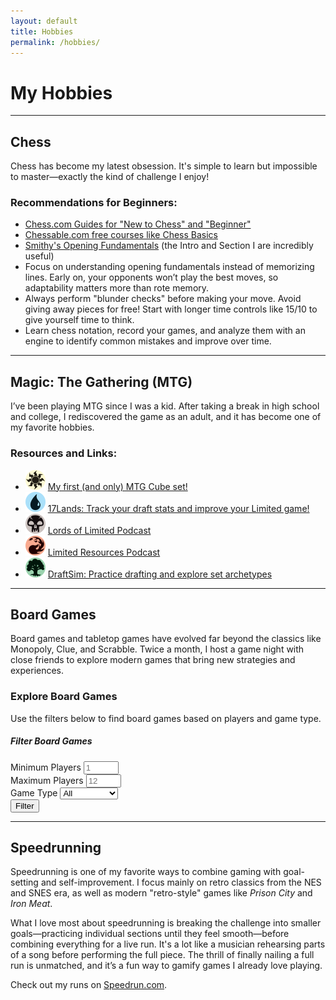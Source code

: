 ```yaml
---
layout: default
title: Hobbies
permalink: /hobbies/
---
```


# My Hobbies

---

## Chess

Chess has become my latest obsession. It's simple to learn but impossible to master—exactly the kind of challenge I enjoy!

### Recommendations for Beginners:
<ul>
    <li><i class="fas fa-chess-pawn"></i> <a href="https://www.chess.com/lessons/guide" target="_blank" rel="noopener noreferrer">Chess.com Guides for "New to Chess" and "Beginner"</a></li>
    <li><i class="fas fa-chess-knight"></i> <a href="https://www.chessable.com/chess-basics/course/27081/" target="_blank" rel="noopener noreferrer">Chessable.com free courses like Chess Basics</a></li>
    <li><i class="fas fa-chess-bishop"></i> <a href="https://www.chessable.com/course/21302/" target="_blank" rel="noopener noreferrer">Smithy's Opening Fundamentals</a> (the Intro and Section I are incredibly useful)</li>
    <li><i class="fas fa-chess-rook"></i> Focus on understanding opening fundamentals instead of memorizing lines. Early on, your opponents won’t play the best moves, so adaptability matters more than rote memory.</li>
    <li><i class="fas fa-chess-queen"></i> Always perform "blunder checks" before making your move. Avoid giving away pieces for free! Start with longer time controls like 15/10 to give yourself time to think.</li>
    <li><i class="fas fa-chess-king"></i> Learn chess notation, record your games, and analyze them with an engine to identify common mistakes and improve over time.</li>
</ul>

---

## Magic: The Gathering (MTG)

I’ve been playing MTG since I was a kid. After taking a break in high school and college, I rediscovered the game as an adult, and it has become one of my favorite hobbies.

### Resources and Links:
<ul>
    <li><img src="/assets/images/mtg/plains.svg" alt="Plains" width="32"> <a href="https://cubecobra.com/cube/overview/08077c8d-24d8-4e14-a571-fceff902d343" target="_blank" rel="noopener noreferrer">My first (and only) MTG Cube set!</a></li>
    <li><img src="/assets/images/mtg/island.svg" alt="Island" width="32"> <a href="https://17lands.com/" target="_blank" rel="noopener noreferrer">17Lands: Track your draft stats and improve your Limited game!</a></li>
    <li><img src="/assets/images/mtg/swamp.svg" alt="Swamp" width="32"> <a href="https://www.lordsoflimited.com/" target="_blank" rel="noopener noreferrer">Lords of Limited Podcast</a></li>
    <li><img src="/assets/images/mtg/mountain.svg" alt="Mountain" width="32"> <a href="https://www.lrcast.com/" target="_blank" rel="noopener noreferrer">Limited Resources Podcast</a></li>
    <li><img src="/assets/images/mtg/forest.svg" alt="Forest" width="32"> <a href="https://draftsim.com/" target="_blank" rel="noopener noreferrer">DraftSim: Practice drafting and explore set archetypes</a></li>
</ul>

---

## Board Games

Board games and tabletop games have evolved far beyond the classics like Monopoly, Clue, and Scrabble. Twice a month, I host a game night with close friends to explore modern games that bring new strategies and experiences.

### Explore Board Games
Use the filters below to find board games based on players and game type.

<div class="card mb-4">
    <div class="card-body">
        <h5 class="card-title">Filter Board Games</h5>
        <div class="row">
            <div class="col-md-4">
                <label for="min-players" class="form-label">Minimum Players</label>
                <input type="number" id="min-players" class="form-control" placeholder="1" min="1" max="12">
            </div>
            <div class="col-md-4">
                <label for="max-players" class="form-label">Maximum Players</label>
                <input type="number" id="max-players" class="form-control" placeholder="12" min="1" max="12">
            </div>
            <div class="col-md-4">
                <label for="type" class="form-label">Game Type</label>
                <select id="type" class="form-select">
                    <option value="">All</option>
                    <option value="Strategy">Strategy</option>
                    <option value="Party">Party</option>
                    <option value="Deckbuilder">Deckbuilder</option>
                    <option value="Co-op">Co-op</option>
                </select>
            </div>
        </div>
        <button class="btn btn-primary mt-3" onclick="fetchBoardGames()">Filter</button>
    </div>
</div>

<div id="game-list" class="row row-cols-1 row-cols-md-2 row-cols-lg-3 g-4">
</div>

<script src="/assets/js/boardgames.js"></script>
---

## Speedrunning

<p>Speedrunning is one of my favorite ways to combine gaming with goal-setting and self-improvement. I focus mainly on retro classics from the NES and SNES era, as well as modern "retro-style" games like <em>Prison City</em> and <em>Iron Meat</em>.</p>

<p>What I love most about speedrunning is breaking the challenge into smaller goals—practicing individual sections until they feel smooth—before combining everything for a live run. It's a lot like a musician rehearsing parts of a song before performing the full piece. The thrill of finally nailing a full run is unmatched, and it’s a fun way to gamify games I already love playing.</p>

<p>Check out my runs on <a href="https://www.speedrun.com/users/nescapeplan" target="_blank" rel="noopener noreferrer">Speedrun.com</a>.</p>
